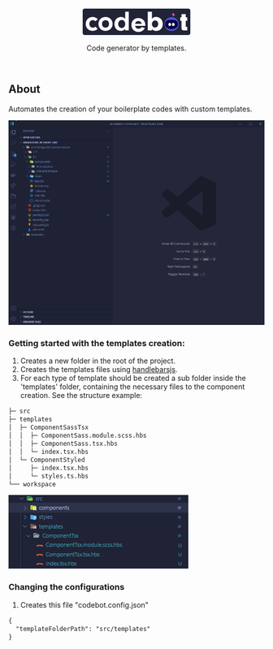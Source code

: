 </br>
<p align="center">
 <img alt='Codebot' src='./assets/logo-codebot.png' href="https://github.com/douglasgomes98/codebot" />
<p align="center"> Code generator by templates. </p>
</p>
</br>

## About


<p> Automates the creation of your boilerplate codes with custom templates. </p>

![Creating a component](/assets/codebot.gif)

### Getting started with the templates creation:

1. Creates a new folder in the root of the project.
2. Creates the templates files using [handlebarsjs](https://handlebarsjs.com/).
3. For each type of template should be created a sub folder inside the 'templates' folder, containing the necessary files to the component creation. See the structure example:

```
├─ src
├─ templates
│  ├─ ComponentSassTsx
│  │  ├─ ComponentSass.module.scss.hbs
│  │  ├─ ComponentSass.tsx.hbs
│  │  └─ index.tsx.hbs
│  └─ ComponentStyled
│     ├─ index.tsx.hbs
│     └─ styles.ts.hbs
└── workspace
```

![Template example](/assets/componenthbsexample.png)

### Changing the configurations

1. Creates this file "codebot.config.json"

```
{
  "templateFolderPath": "src/templates"
}
```
